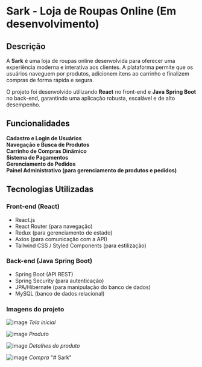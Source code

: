 #  Sark - Loja de Roupas Online (Em desenvolvimento)

## Descrição

A **Sark** é uma loja de roupas online desenvolvida para oferecer uma experiência moderna e interativa aos clientes. A plataforma permite que os usuários naveguem por produtos, adicionem itens ao carrinho e finalizem compras de forma rápida e segura. 

O projeto foi desenvolvido utilizando **React** no front-end e **Java Spring Boot** no back-end, garantindo uma aplicação robusta, escalável e de alto desempenho.

## Funcionalidades

 **Cadastro e Login de Usuários**  
 **Navegação e Busca de Produtos**  
 **Carrinho de Compras Dinâmico**  
 **Sistema de Pagamentos**  
 **Gerenciamento de Pedidos**  
 **Painel Administrativo (para gerenciamento de produtos e pedidos)**  

##  Tecnologias Utilizadas

### **Front-end** (React)
- React.js
- React Router (para navegação)
- Redux (para gerenciamento de estado)
- Axios (para comunicação com a API)
- Tailwind CSS / Styled Components (para estilização)

### **Back-end** (Java Spring Boot)
- Spring Boot (API REST)
- Spring Security (para autenticação)
- JPA/Hibernate (para manipulação do banco de dados)
- MySQL (banco de dados relacional)

### Imagens do projeto

![image](https://github.com/user-attachments/assets/56400a04-e466-45a7-9f2c-9c39c6ccd9a6)
*Tela inicial*

![image](https://github.com/user-attachments/assets/1414a323-5414-4911-aa9e-cf306ba2ae54)
*Produto*

![image](https://github.com/user-attachments/assets/ae510213-d767-4cdb-9679-d603a1b34af1)
*Detalhes do produto*

![image](https://github.com/user-attachments/assets/601cdd08-f0d6-4d67-bc9f-2de52b5748f2)
*Compra*
"# Sark" 
